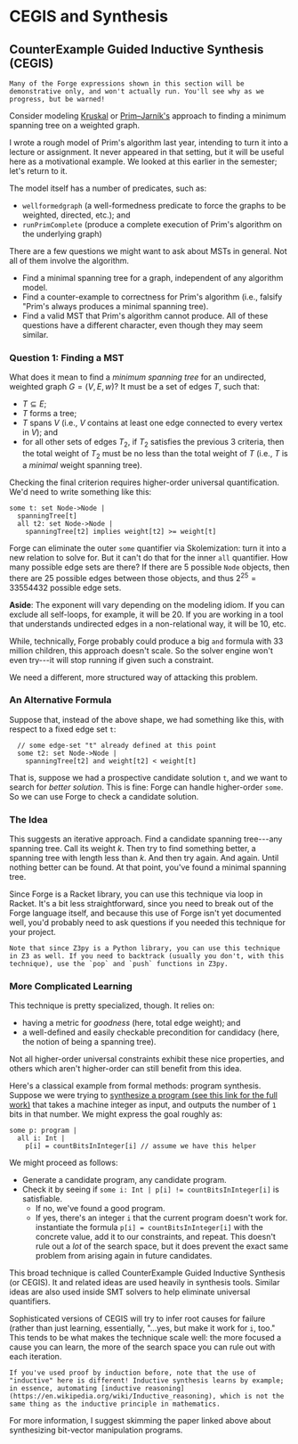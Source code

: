 # CEGIS and Synthesis

<!-- Note for next year: see board layout in lecture capture. This was likely more effective than trying to do this in Forge as the notes suggest.
 -->
 
## CounterExample Guided Inductive Synthesis (CEGIS)

~~~admonish warning title="Pseudocode"
Many of the Forge expressions shown in this section will be demonstrative only, and won't actually run. You'll see why as we progress, but be warned!
~~~

Consider modeling [Kruskal](https://en.wikipedia.org/wiki/Kruskal%27s_algorithm) or [Prim–Jarník's](https://en.wikipedia.org/wiki/Prim%27s_algorithm) approach to finding a minimum spanning tree on a weighted graph. 

I wrote a rough model of Prim's algorithm last year, intending to turn it into a lecture or assignment. It never appeared in that setting, but it will be useful here as a motivational example. We looked at this earlier in the semester; let's return to it. 

The model itself has a number of predicates, such as:
* `wellformedgraph` (a well-formedness predicate to force the graphs to be weighted, directed, etc.); and
* `runPrimComplete` (produce a complete execution of Prim's algorithm on the underlying graph)

There are a few questions we might want to ask about MSTs in general. Not all of them involve the algorithm. 
  * Find a minimal spanning tree for a graph, independent of any algorithm model. 
  * Find a counter-example to correctness for Prim's algorithm (i.e., falsify "Prim's always produces a minimal spanning tree). 
  * Find a valid MST that Prim's algorithm cannot produce. 
All of these questions have a different character, even though they may seem similar. 

### Question 1: Finding a MST

What does it mean to find a _minimum spanning tree_ for an undirected, weighted graph $G = (V,E,w)$? It must be a set of edges $T$, such that:

* $T \subseteq E$;
* $T$ forms a tree;
* $T$ spans $V$ (i.e., $V$ contains at least one edge connected to every vertex in $V$); and
* for all other sets of edges $T_2$, if $T_2$ satisfies the previous 3 criteria, then the total weight of $T_2$ must be no less than the total weight of $T$ (i.e., $T$ is a _minimal_ weight spanning tree).

Checking the final criterion requires higher-order universal quantification. We'd need to write something like this:

```alloy
some t: set Node->Node |
  spanningTree[t]
  all t2: set Node->Node | 
    spanningTree[t2] implies weight[t2] >= weight[t]
```

Forge can eliminate the outer `some` quantifier via Skolemization: turn it into a new relation to solve for. But it can't do that for the inner `all` quantifier. How many possible edge sets are there? If there are 5 possible `Node` objects, then there are 25 possible edges between those objects, and thus $2^{25} = 33554432$ possible edge sets. 

**Aside**: The exponent will vary depending on the modeling idiom. If you can exclude all self-loops, for example, it will be $20$. If you are working in a tool that understands undirected edges in a non-relational way, it will be $10$, etc.

While, technically, Forge probably could produce a big `and` formula with 33 million children, this approach doesn't scale. So the solver engine won't even try---it will stop running if given such a constraint.

We need a different, more structured way of attacking this problem.

### An Alternative Formula

Suppose that, instead of the above shape, we had something like this, with respect to a fixed edge set `t`:

```alloy
  // some edge-set "t" already defined at this point
  some t2: set Node->Node | 
    spanningTree[t2] and weight[t2] < weight[t]
```

That is, suppose we had a prospective candidate solution `t`, and we want to search for _better solution_. This is fine: Forge can handle higher-order `some`. So we can use Forge to check a candidate solution.

### The Idea

This suggests an iterative approach. Find a candidate spanning tree---any spanning tree. Call its weight $k$. Then try to find something better, a spanning tree with length less than $k$. And then try again. And again. Until nothing better can be found. At that point, you've found a minimal spanning tree.

Since Forge is a Racket library, you can use this technique via loop in Racket. It's a bit less straightforward, since you need to break out of the Forge language itself, and because this use of Forge isn't yet documented well, you'd probably need to ask questions if you needed this technique for your project. 

~~~admonish tip title="This works for any solver that lets you make iterated queries."
Note that since Z3py is a Python library, you can use this technique in Z3 as well. If you need to backtrack (usually you don't, with this technique), use the `pop` and `push` functions in Z3py.
~~~

### More Complicated Learning

This technique is pretty specialized, though. It relies on:
* having a metric for _goodness_ (here, total edge weight); and
* a well-defined and easily checkable precondition for candidacy (here, the notion of being a spanning tree). 

Not all higher-order universal constraints exhibit these nice properties, and others which aren't higher-order can still benefit from this idea. 

Here's a classical example from formal methods: program synthesis. Suppose we were trying to [synthesize a program (see this link for the full work)](http://www.csl.sri.com/users/tiwari/papers/pldi2011-bitvector.pdf) that takes a machine integer as input, and outputs the number of `1` bits in that number. We might express the goal roughly as:

```alloy
some p: program |  
  all i: Int | 
    p[i] = countBitsInInteger[i] // assume we have this helper
```

We might proceed as follows:
* Generate a candidate program, any candidate program. 
* Check it by seeing if `some i: Int | p[i] != countBitsInInteger[i]` is satisfiable. 
    * If no, we've found a good program.
    * If yes, there's an integer `i` that the current program doesn't work for. instantiate the formula `p[i] = countBitsInInteger[i]` with the concrete value, add it to our constraints, and repeat. This doesn't rule out a _lot_ of the search space, but it does prevent the exact same problem from arising again in future candidates. 

This broad technique is called CounterExample Guided Inductive Synthesis (or CEGIS). It and related ideas are used heavily in synthesis tools. Similar ideas are also used inside SMT solvers to help eliminate universal quantifiers.

Sophisticated versions of CEGIS will try to infer root causes for failure (rather than just learning, essentially, "...yes, but make it work for `i`, too." This tends to be what makes the technique scale well: the more focused a cause you can learn, the more of the search space you can rule out with each iteration. 

~~~admonish note title="Inductive"
If you've used proof by induction before, note that the use of "inductive" here is different! Inductive synthesis learns by example; in essence, automating [inductive reasoning](https://en.wikipedia.org/wiki/Inductive_reasoning), which is not the same thing as the inductive principle in mathematics. 
~~~

For more information, I suggest skimming the paper linked above about synthesizing bit-vector manipulation programs.

